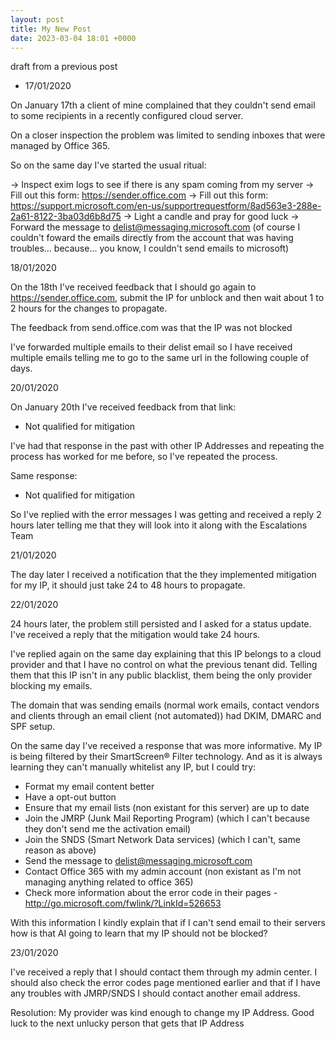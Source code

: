 ```yaml
---
layout: post
title: My New Post
date: 2023-03-04 18:01 +0000
---
```



draft from a previous post

* 17/01/2020

On January 17th a client of mine complained that they couldn't send email to some recipients in a recently configured cloud server.

On a closer inspection the problem was limited to sending inboxes that were managed by Office 365.

So on the same day I've started the usual ritual:

-> Inspect exim logs to see if there is any spam coming from my server
-> Fill out this form: https://sender.office.com
-> Fill out this form: https://support.microsoft.com/en-us/supportrequestform/8ad563e3-288e-2a61-8122-3ba03d6b8d75
-> Light a candle and pray for good luck
-> Forward the message to delist@messaging.microsoft.com (of course I couldn't foward the emails directly from the account that was having troubles... because... you know, I couldn't send emails to microsoft)

18/01/2020

On the 18th I've received feedback that I should go again to https://sender.office.com, submit the IP for unblock and then wait about 1 to 2 hours for the changes to propagate.

The feedback from send.office.com was that the IP was not blocked

I've forwarded multiple emails to their delist email so I have received multiple emails telling me to go to the same url in the following couple of days.

20/01/2020

On January 20th I've received feedback from that link:
- Not qualified for mitigation

I've had that response in the past with other IP Addresses and repeating the process has worked for me before, so I've repeated the process.

Same response:
- Not qualified for mitigation

So I've replied with the error messages I was getting and received a reply 2 hours later telling me that they will look into it along with the Escalations Team

21/01/2020

The day later I received a notification that the they implemented mitigation for my IP, it should just take 24 to 48 hours to propagate.

22/01/2020

24 hours later, the problem still persisted and I asked for a status update. I've received a reply that the mitigation would take 24 hours.

I've replied again on the same day explaining that this IP belongs to a cloud provider and that I have no control on what the previous tenant did. Telling them that this IP isn't in any public blacklist, them being the only provider blocking my emails.

The domain that was sending emails (normal work emails, contact vendors and clients through an email client (not automated)) had DKIM, DMARC and SPF setup.

On the same day I've received a response that was more informative. My IP is being filtered by their SmartScreen® Filter technology. And as it is always learning they can't manually whitelist any IP, but I could try:
- Format my email content better
- Have a opt-out button
- Ensure that my email lists (non existant for this server) are up to date
- Join the JMRP (Junk Mail Reporting Program) (which I can't because they don't send me the activation email)
- Join the SNDS (Smart Network Data services) (which I can't, same reason as above)
- Send the message to delist@messaging.microsoft.com
- Contact Office 365 with my admin account (non existant as I'm not managing anything related to office 365)
- Check more information about the error code in their pages - http://go.microsoft.com/fwlink/?LinkId=526653


With this information I kindly explain that if I can't send email to their servers how is that AI going to learn that my IP should not be blocked?

23/01/2020

I've received a reply that I should contact them through my admin center. I should also check the error codes page mentioned earlier and that if I have any troubles with JMRP/SNDS I should contact another email address.


Resolution: My provider was kind enough to change my IP Address. Good luck to the next unlucky person that gets that IP Address
